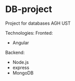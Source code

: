 # DB-project
Project for databases AGH UST

Technologies:
Fronted:
- Angular

Backend:
- Node.js
- express
- MongoDB
